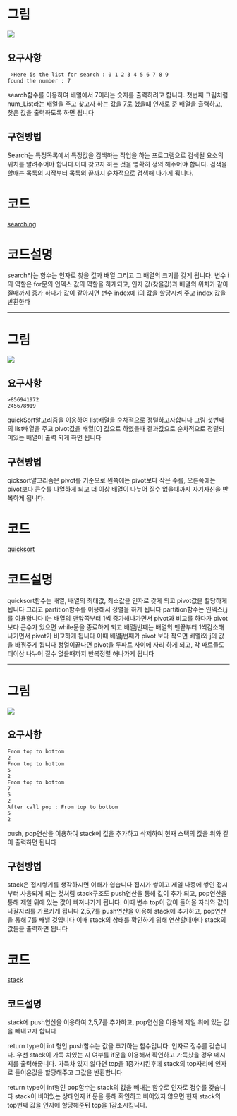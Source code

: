 # 그림
![](./img/search.png)

## 요구사항
```{r, engine='bash', count_lines}
 >Here is the list for search : 0 1 2 3 4 5 6 7 8 9
found the number : 7

```
search함수를 이용하여 배열에서 7이라는 숫자를 출력하려고 합니다.
첫번째 그림처럼 num_List라는 배열을 주고 찾고자 하는 값을 7로 했을떄
인자로 준 배열을 출력하고, 찾은 값을 출력하도록 하면 됩니다 

## 구현방법
Search는 특정목록에서 특정값을 검색하는 작업을 하는 프로그램으로 검색될 요소의 위치를 알려주어야 합니다.이때 찾고자 하는 것을 명확히 정의 해주어야 합니다.
검색을 할때는 목록의 시작부터 목록의 끝까지 순차적으로 검색해 나가게 됩니다.

# 코드
[searching](./workbooksearch.c)

# 코드설명
search라는 함수는 인자로 찾을 값과 배열 그리고 그 배열의 크기를 갖게 됩니다.
변수 i의 역할은 for문의 인덱스 값의 역할을 하게되고, 
인자 값(찾을값)과 배열의 위치가 같아 질때까지 증가 하다가 값이 같아지면
변수 index에 i의 값을 할당시켜 주고 index 값을 반환한다 

------

# 그림
![](./img/quicksort.png)

## 요구사항
```{r, engine='bash', count_lines}
>856941972
245678919
```

quickSort알고리즘을 이용하여 list배열을 순차적으로 정렬하고자합니다
그림 첫번째의 list배열을 주고 pivot값을 배열[0] 값으로 하였을때
결과값으로 순차적으로 정렬되어있는 배열이 출력 되게 하면 됩니다 

## 구현방법
qicksort알고리즘은 pivot를 기준으로 왼쪽에는 pivot보다 작은 수를, 오른쪽에는 pivot보다 큰수를 나열하게 되고 더 이상 배열이 나누어 질수 없을때까지 자기자신을 반복하게 됩니다.

# 코드
[quicksort](./quicksort.c)

# 코드설명
quicksort함수는 배열, 배열의 최대값, 최소값을 인자로 갖게 되고 pivot값을 할당하게 됩니다
그리고 partition함수를 이용해서 정렬을 하게 됩니다
partition함수는 인덱스i,j를 이용합니다 i는 배열의 맨앞쪽부터 1씩 증가해나가면서 pivot과 비교를 하다가 pivot 보다 큰수가 있으면 while문을 종료하게 되고 배열j번째는 배열의 맨끝부터 1씩감소해나가면서  pivot가 비교하게 됩니다 이때 배열j번째가 pivot 보다 작으면 배열i와 j의 값을 바꿔주게 됩니다
정열이끝나면 pivot을 두파트 사이에 자리 하게 되고, 각 파트들도 더이상 나누어 질수 없을때까지 반복정렬 해나가게 됩니다


------
# 그림
![](./img/stack.png)

## 요구사항
```{r, engine='bash', count_lines}
From top to bottom 
2
From top to bottom
5
2
From top to bottom
7
5
2
After call pop : From top to bottom
5
2
```
push, pop연산을 이용하여 stack에 값을 추가하고 삭제하여 현재 스택의 값을 위와 같이 출력하면 됩니다 

## 구현방법
stack은 접시쌓기를 생각하시면 이해가 쉽습니다
접시가 쌓이고 제일 나중에 쌓인 접시부터 사용되게 되는 것처럼 
stack구조도 push연산을 통해 값이 추가 되고, pop연산을 통해 제일 위에 있는 값이 빠져나가게 됩니다. 이때 변수 top이 값이 들어올 자리와 값이 나갈자리를 가르키게 됩니다
2,5,7를 push연산을 이용해 stack에 추가하고, pop연산을 통해 7를 빼낼 것입니다
이때 stack의 상태를 확인하기 위해 연산할때마다 stack의 값들을 출력하면 됩니다

# 코드
[stack](./stack.c)

## 코드설명 
stack에 push연산을 이용하여 2,5,7를 추가하고, pop연산을 이용해 제일 위에 있는 값을 빼내고자 합니다

return type이 int 형인 push함수는 값을 추가하는 함수입니다. 인자로 정수를 갖습니다.
우선 stack이 가득 차있는 지 여부를 if문을 이용해서 확인하고 가득찼을 경우 메시지를 출력해줍니다. 가득차 있지 않다면 top을 1증가시킨후에 stack의 top자리에 인자로 들어온값을 할당해주고 그값을 반환합니다

return type이 int형인 pop함수는 stack의 값을 빼내는 함수로 인자로 정수를 갖습니다
stack이 비어있는 상태인지 if 문을 통해 확인하고 비어있지 않으면 현재 stack의 top번째 값을 인자에 할당해준뒤 top을 1감소시킵니다.

